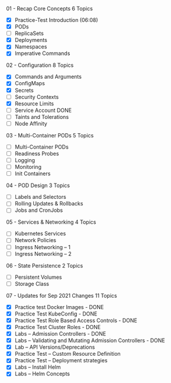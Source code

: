 01 - Recap Core Concepts 6 Topics
 - [x] Practice-Test Introduction (06:08)
 - [x] PODs
 - [ ] ReplicaSets
 - [X] Deployments
 - [X] Namespaces
 - [x] Imperative Commands
  
02 - Configuration 8 Topics
 - [x] Commands and Arguments
 - [X] ConfigMaps
 - [X] Secrets
 - [ ] Security Contexts
 - [x] Resource Limits
 - [ ] Service Account DONE
 - [ ] Taints and Tolerations
 - [ ] Node Affinity

03 - Multi-Container PODs 5 Topics
 - [ ] Multi-Container PODs
 - [ ] Readiness Probes
 - [ ] Logging
 - [ ] Monitoring
 - [ ] Init Containers

04 - POD Design 3 Topics
 - [ ] Labels and Selectors
 - [ ] Rolling Updates & Rollbacks
 - [ ] Jobs and CronJobs

05 - Services & Networking 4 Topics
 - [ ] Kubernetes Services
 - [ ] Network Policies
 - [ ] Ingress Networking – 1
 - [ ] Ingress Networking – 2

06 - State Persistence 2 Topics
 - [ ] Persistent Volumes
 - [ ] Storage Class

07 - Updates for Sep 2021 Changes 11 Topics
 - [x] Practice test Docker Images - DONE
 - [x] Practice Test KubeConfig - DONE
 - [x] Practice Test Role Based Access Controls - DONE
 - [x] Practice Test Cluster Roles - DONE
 - [x] Labs – Admission Controllers - DONE
 - [x] Labs – Validating and Mutating Admission Controllers - DONE
 - [x] Lab – API Versions/Deprecations
 - [x] Practice Test – Custom Resource Definition
 - [x] Practice Test – Deployment strategies
 - [x] Labs – Install Helm
 - [x] Labs – Helm Concepts
